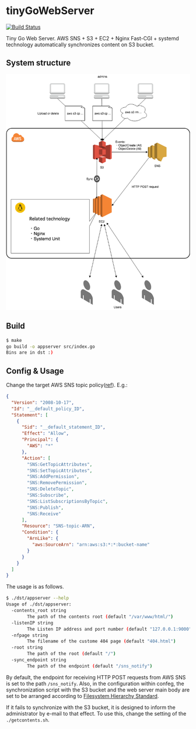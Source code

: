 # tinyGoWebServer

[![Build Status](https://travis-ci.org/falgon/tinyGoWebServer.svg?branch=master)](https://travis-ci.org/falgon/tinyGoWebServer)

Tiny Go Web Server. AWS SNS + S3 + EC2 + Nginx Fast-CGI + systemd technology automatically synchronizes content on S3 bucket.

## System structure

![CorrelationDiagram](./UD.png)

## Build

```sh
$ make
go build -o appserver src/index.go
Bins are in dst :)
```

## Config & Usage

Change the target AWS SNS topic policy([ref](https://docs.aws.amazon.com/ja_jp/AmazonS3/latest/dev/ways-to-add-notification-config-to-bucket.html#step1-create-sns-topic-for-notification)). 
E.g.:

```json
{
  "Version": "2008-10-17",
  "Id": "__default_policy_ID",
  "Statement": [
    {
      "Sid": "__default_statement_ID",
      "Effect": "Allow",
      "Principal": {
        "AWS": "*"
      },
      "Action": [
        "SNS:GetTopicAttributes",
        "SNS:SetTopicAttributes",
        "SNS:AddPermission",
        "SNS:RemovePermission",
        "SNS:DeleteTopic",
        "SNS:Subscribe",
        "SNS:ListSubscriptionsByTopic",
        "SNS:Publish",
        "SNS:Receive"
      ],
      "Resource": "SNS-topic-ARN",
      "Condition": {
        "ArnLike": {
          "aws:SourceArn": "arn:aws:s3:*:*:bucket-name"
        }
      }
    }
  ]
}
```

The usage is as follows.

```sh
$ ./dst/appserver --help
Usage of ./dst/appserver:
  -contents_root string
        The path of the contents root (default "/var/www/html/")
  -listenIP string
        The Listen IP address and port number (default "127.0.0.1:9000")
  -nfpage string
        The filename of the custome 404 page (default "404.html")
  -root string
        The path of the root (default "/")
  -sync_endpoint string
        The path of the endpoint (default "/sns_notify")
```

By default, the endpoint for receiving HTTP POST requests from AWS SNS is set to the path 
`/sns_notify`. 
Also, in the configuration within confeg, the synchronization script with the S3 bucket and the web server main body are set to be arranged according to
[Filesystem Hierarchy Standard](http://www.pathname.com/fhs/).

If it fails to synchronize with the S3 bucket, it is designed to inform the administrator by e-mail to that effect. To use this, change the setting of the `./getcontents.sh`.
